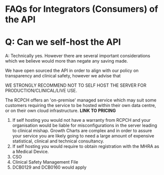 # FAQs for Integrators (Consumers) of the API

# Q: Can we self-host the API

A: Technically yes. However there are several important considerations which we believe would more than negate any saving made.

We have open sourced the API in order to align with our policy on transparency and clinical safety, however we advise that 

WE STRONGLY RECOMMEND NOT TO SELF HOST THE SERVER FOR PRODUCTION/CLINICAL/LIVE USE.

The RCPCH offers an 'on-premise' managed service which may suit some customers requiring the service to be hosted within their own data centre, or on their own cloud infrastructure. **LINK TO PRICING**

1. If self hosting you would not have a warranty from RCPCH and your organisation would be liable for misconfigurations in the server leading to clinical mishap. Growth Charts are complex and in order to assure your service you are likely going to need a large amount of expensive statistical, clinical and technical consultancy.
2. If self hosting you would require to obtain registration with the  MHRA as a Medical Device.
3. CSO
4. Clinical Safety Management File
5. DCB0129 and DCB0160 would apply